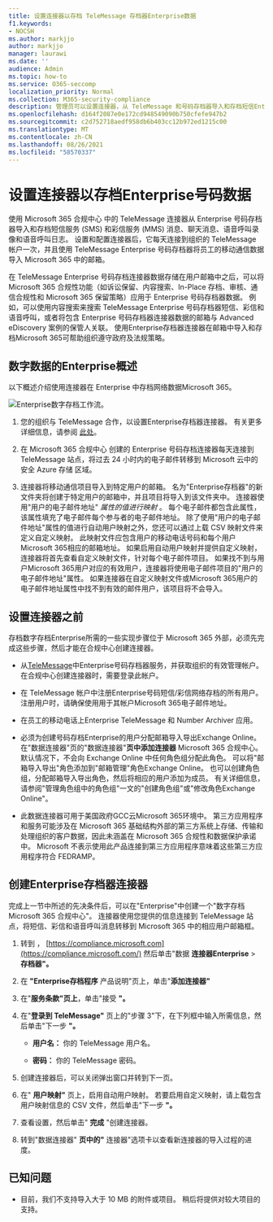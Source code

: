 ```yaml
---
title: 设置连接器以存档 TeleMessage 存档器Enterprise数据
f1.keywords:
- NOCSH
ms.author: markjjo
author: markjjo
manager: laurawi
ms.date: ''
audience: Admin
ms.topic: how-to
ms.service: O365-seccomp
localization_priority: Normal
ms.collection: M365-security-compliance
description: 管理员可以设置连接器，从 TeleMessage 和号码存档器导入和存档短信Enterprise彩信数据。 这样，您就可以在 Microsoft 365 中存档来自第三方数据源的数据，以便您可以使用合规性功能（如合法保留、内容搜索和保留策略）来管理组织的第三方数据。
ms.openlocfilehash: d164f2087e0e172cd948549090b750cfefe947b2
ms.sourcegitcommit: c2d752718aedf958db6b403cc12b972ed1215c00
ms.translationtype: MT
ms.contentlocale: zh-CN
ms.lasthandoff: 08/26/2021
ms.locfileid: "58570337"
---
```

# <a name="set-up-a-connector-to-archive-enterprise-number-data"></a>设置连接器以存档Enterprise号码数据

使用 Microsoft 365 合规中心 中的 TeleMessage 连接器从 Enterprise 号码存档器导入和存档短信服务 (SMS) 和彩信服务 (MMS) 消息、聊天消息、语音呼叫录像和语音呼叫日志。 设置和配置连接器后，它每天连接到组织的 TeleMessage 帐户一次，并且使用 TeleMessage Enterprise 号码存档器将员工的移动通信数据导入 Microsoft 365 中的邮箱。

在 TeleMessage Enterprise 号码存档连接器数据存储在用户邮箱中之后，可以将 Microsoft 365 合规性功能（如诉讼保留、内容搜索、In-Place 存档、审核、通信合规性和 Microsoft 365 保留策略）应用于 Enterprise 号码存档器数据。 例如，可以使用内容搜索来搜索 TeleMessage Enterprise 号码存档器短信、彩信和语音呼叫，或者将包含 Enterprise 号码存档器连接器数据的邮箱与 Advanced eDiscovery 案例的保管人关联。 使用Enterprise存档器连接器在邮箱中导入和存档Microsoft 365可帮助组织遵守政府及法规策略。

## <a name="overview-of-archiving-enterprise-number-data"></a>数字数据的Enterprise概述

以下概述介绍使用连接器在 Enterprise 中存档网络数据Microsoft 365。

![Enterprise数字存档工作流。](../media/EnterpriseNumberConnectorWorkflow.png)

1. 您的组织与 TeleMessage 合作，以设置Enterprise存档器连接器。 有关更多详细信息，请参阅 [此处](https://www.telemessage.com/office365-activation-for-enterprise-number-archiver/)。

2. 在 Microsoft 365 合规中心 创建的 Enterprise 号码存档连接器每天连接到 TeleMessage 站点，将过去 24 小时内的电子邮件转移到 Microsoft 云中的安全 Azure 存储 区域。

3. 连接器将移动通信项目导入到特定用户的邮箱。 名为"Enterprise存档器"的新文件夹将创建于特定用户的邮箱中，并且项目将导入到该文件夹中。 连接器使用"用户的电子邮件地址" *属性的值进行映射* 。 每个电子邮件都包含此属性，该属性填充了电子邮件每个参与者的电子邮件地址。 除了使用"用户的电子邮件地址"属性的值进行自动用户映射之外，您还可以通过上载 CSV 映射文件来定义自定义映射。 此映射文件应包含用户的移动电话号码和每个用户Microsoft 365相应的邮箱地址。 如果启用自动用户映射并提供自定义映射，连接器将首先查看自定义映射文件，针对每个电子邮件项目。 如果找不到与用户Microsoft 365用户对应的有效用户，连接器将使用电子邮件项目的"用户的电子邮件地址"属性。 如果连接器在自定义映射文件或Microsoft 365用户的电子邮件地址属性中找不到有效的邮件用户，该项目将不会导入。 

## <a name="before-you-set-up-a-connector"></a>设置连接器之前

存档数字存档Enterprise所需的一些实现步骤位于 Microsoft 365 外部，必须先完成这些步骤，然后才能在合规中心创建连接器。

- 从[TeleMessage](https://www.telemessage.com/mobile-archiver/order-mobile-archiver-for-o365)中Enterprise号码存档器服务，并获取组织的有效管理帐户。 在合规中心创建连接器时，需要登录此帐户。

- 在 TeleMessage 帐户中注册Enterprise号码短信/彩信网络存档的所有用户。 注册用户时，请确保使用用于其帐户Microsoft 365电子邮件地址。

- 在员工的移动电话上Enterprise TeleMessage 和 Number Archiver 应用。

- 必须为创建号码存档Enterprise的用户分配邮箱导入导出Exchange Online。 在"数据连接器"页的"数据连接器"**页中添加连接器** Microsoft 365 合规中心。 默认情况下，不会向 Exchange Online 中任何角色组分配此角色。 可以将"邮箱导入导出"角色添加到"邮箱管理"角色Exchange Online。 也可以创建角色组，分配邮箱导入导出角色，然后将相应的用户添加为成员。 有关详细信息，请参阅"管理角色[](/Exchange/permissions-exo/role-groups#create-role-groups)组中的角色组[](/Exchange/permissions-exo/role-groups#modify-role-groups)"一文的"创建角色组"或"修改角色Exchange Online"。

- 此数据连接器可用于美国政府GCC云Microsoft 365环境中。 第三方应用程序和服务可能涉及在 Microsoft 365 基础结构外部的第三方系统上存储、传输和处理组织的客户数据，因此未涵盖在 Microsoft 365 合规性和数据保护承诺中。 Microsoft 不表示使用此产品连接到第三方应用程序意味着这些第三方应用程序符合 FEDRAMP。

## <a name="create-an-enterprise-number-archiver-connector"></a>创建Enterprise存档器连接器

完成上一节中所述的先决条件后，可以在"Enterprise"中创建一个"数字存档Microsoft 365 合规中心"。 连接器使用您提供的信息连接到 TeleMessage 站点，将短信、彩信和语音呼叫消息转移到 Microsoft 365 中的相应用户邮箱框。

1. 转到 ， [https://compliance.microsoft.com](https://compliance.microsoft.com/) 然后单击"数据 **连接器Enterprise** \> **存档器"。**

2. 在 **"Enterprise存档程序** 产品说明"页上，单击"**添加连接器"**

3. 在"**服务条款"页上**，单击"接受 **"。**

4. 在"**登录到 TeleMessage"** 页上的"步骤 3"下，在下列框中输入所需信息，然后单击"下一步 **"。**

   - **用户名：** 你的 TeleMessage 用户名。

   - **密码：** 你的 TeleMessage 密码。

5. 创建连接器后，可以关闭弹出窗口并转到下一页。

6. 在" **用户映射"** 页上，启用自动用户映射。 若要启用自定义映射，请上载包含用户映射信息的 CSV 文件，然后单击"下一步 **"。**

7. 查看设置，然后单击" **完成** "创建连接器。

8. 转到"数据连接器" **页中的"** 连接器"选项卡以查看新连接器的导入过程的进度。

## <a name="known-issues"></a>已知问题

- 目前，我们不支持导入大于 10 MB 的附件或项目。 稍后将提供对较大项目的支持。